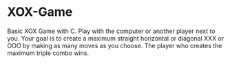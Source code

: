 # XOX-Game
Basic XOX Game with C. Play with the computer or another player next to you. Your goal is to create a maximum straight horizontal or diagonal XXX or OOO by making as many moves as you choose. The player who creates the maximum triple combo wins.
